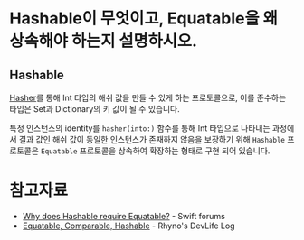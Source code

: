# Hashable이 무엇이고, Equatable을 왜 상속해야 하는지 설명하시오.
## Hashable
[Hasher](https://developer.apple.com/documentation/swift/hasher)를 통해 Int 타입의 해쉬 값을 만들 수 있게 하는 프로토콜으로, 이를 준수하는 타입은 Set과 Dictionary의 키 값이 될 수 있습니다.

특정 인스턴스의 identity를 `hasher(into:)` 함수를 통해 Int 타입으로 나타내는 과정에서 결과 값인 해쉬 값이 동일한 인스턴스가 존재하지 않음을 보장하기 위해 `Hashable` 프로토콜은 `Equatable` 프로토콜을 상속하여 확장하는 형태로 구현 되어 있습니다.

# 참고자료
- [Why does Hashable require Equatable?](https://forums.swift.org/t/why-does-hashable-require-equatable/16817) - Swift forums
- [Equatable, Comparable, Hashable](https://jcsoohwancho.github.io/2019-10-27-Equatable,-Comparable,-Hashable/) - Rhyno's DevLife Log